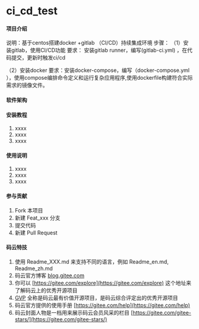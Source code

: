 # ci_cd_test

#### 项目介绍
说明：基于centos搭建docker +gitlab （CI/CD）持续集成环境
步骤：
 （1）安装gitlab，使用CI/CD功能
  要求： 安装gitlab  runner，编写(gitlab-ci.yml) ，在代码提交，更新时触发ci/cd
  
（2）安装docker 
 要求：安装docker-compose，编写（docker-compose.yml ），使用compose编排命令定义和运行复杂应用程序,使用dockerfile构建符合实际需求的镜像文件。

#### 软件架构



#### 安装教程

1. xxxx
2. xxxx
3. xxxx

#### 使用说明

1. xxxx
2. xxxx
3. xxxx

#### 参与贡献

1. Fork 本项目
2. 新建 Feat_xxx 分支
3. 提交代码
4. 新建 Pull Request


#### 码云特技

1. 使用 Readme\_XXX.md 来支持不同的语言，例如 Readme\_en.md, Readme\_zh.md
2. 码云官方博客 [blog.gitee.com](https://blog.gitee.com)
3. 你可以 [https://gitee.com/explore](https://gitee.com/explore) 这个地址来了解码云上的优秀开源项目
4. [GVP](https://gitee.com/gvp) 全称是码云最有价值开源项目，是码云综合评定出的优秀开源项目
5. 码云官方提供的使用手册 [https://gitee.com/help](https://gitee.com/help)
6. 码云封面人物是一档用来展示码云会员风采的栏目 [https://gitee.com/gitee-stars/](https://gitee.com/gitee-stars/)